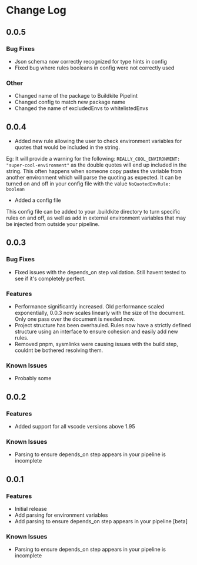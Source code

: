 # Change Log

## 0.0.5

### Bug Fixes

* Json schema now correctly recognized for type hints in config
* Fixed bug where rules booleans in config were not correctly used

### Other

* Changed name of the package to Buildkite Pipelint
* Changed config to match new package name
* Changed the name of excludedEnvs to whitelistedEnvs

## 0.0.4

* Added new rule allowing the user to check environment variables for quotes that would be included in the string.

Eg: It will provide a warning for the following: `REALLY_COOL_ENVIRONMENT: "super-cool-environment"` as the double quotes will end up included in the string.
This often happens when someone copy pastes the variable from another environment which will parse the quoting as expected.
It can be turned on and off in your config file with the value `NoQuotedEnvRule: boolean`

* Added a config file

This config file can be added to your .buildkite directory to turn specific rules on and off, as well as add in external environment variables that may be injected from outside your pipeline.

## 0.0.3

### Bug Fixes

- Fixed issues with the depends_on step validation. Still havent tested to see if it's completely perfect.

### Features

- Performance significantly increased. Old performance scaled exponentially, 0.0.3 now scales linearly with the size of the document. Only one pass over the document is needed now.
- Project structure has been overhauled. Rules now have a strictly defined structure using an interface to ensure cohesion and easily add new rules.
- Removed pnpm, sysmlinks were causing issues with the build step, couldnt be bothered resolving them.

### Known Issues

- Probably some

## 0.0.2

### Features

- Added support for all vscode versions above 1.95

### Known Issues

- Parsing to ensure depends_on step appears in your pipeline is incomplete

## 0.0.1

### Features

- Initial release
- Add parsing for environment variables
- Add parsing to ensure depends_on step appears in your pipeline [beta]

### Known Issues

- Parsing to ensure depends_on step appears in your pipeline is incomplete